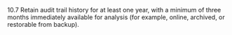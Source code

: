 10.7 Retain audit trail history for at least one year, with a minimum of three months immediately available for analysis (for example, online, archived, or restorable from backup). 